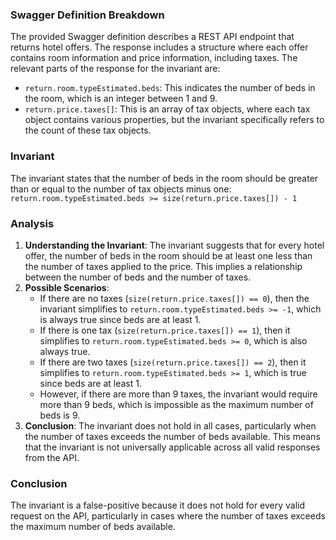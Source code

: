 ### Swagger Definition Breakdown
The provided Swagger definition describes a REST API endpoint that returns hotel offers. The response includes a structure where each offer contains room information and price information, including taxes. The relevant parts of the response for the invariant are:
- `return.room.typeEstimated.beds`: This indicates the number of beds in the room, which is an integer between 1 and 9.
- `return.price.taxes[]`: This is an array of tax objects, where each tax object contains various properties, but the invariant specifically refers to the count of these tax objects.

### Invariant
The invariant states that the number of beds in the room should be greater than or equal to the number of tax objects minus one:
`return.room.typeEstimated.beds >= size(return.price.taxes[]) - 1`

### Analysis
1. **Understanding the Invariant**: The invariant suggests that for every hotel offer, the number of beds in the room should be at least one less than the number of taxes applied to the price. This implies a relationship between the number of beds and the number of taxes.
2. **Possible Scenarios**:
   - If there are no taxes (`size(return.price.taxes[]) == 0`), then the invariant simplifies to `return.room.typeEstimated.beds >= -1`, which is always true since beds are at least 1.
   - If there is one tax (`size(return.price.taxes[]) == 1`), then it simplifies to `return.room.typeEstimated.beds >= 0`, which is also always true.
   - If there are two taxes (`size(return.price.taxes[]) == 2`), then it simplifies to `return.room.typeEstimated.beds >= 1`, which is true since beds are at least 1.
   - However, if there are more than 9 taxes, the invariant would require more than 9 beds, which is impossible as the maximum number of beds is 9. 
3. **Conclusion**: The invariant does not hold in all cases, particularly when the number of taxes exceeds the number of beds available. This means that the invariant is not universally applicable across all valid responses from the API.

### Conclusion
The invariant is a false-positive because it does not hold for every valid request on the API, particularly in cases where the number of taxes exceeds the maximum number of beds available.
